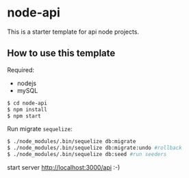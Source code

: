 # node-api
This is a starter template for api node projects.

## How to use this template

Required:

* nodejs
* mySQL


```bash
$ cd node-api
$ npm install
$ npm start
```

Run migrate `sequelize`:

```bash
$ ./node_modules/.bin/sequelize db:migrate
$ ./node_modules/.bin/sequelize db:migrate:undo #rollback
$ ./node_modules/.bin/sequelize db:seed #run seeders
```

start server [http://localhost:3000/api](http://localhost:3000/api) :-)
